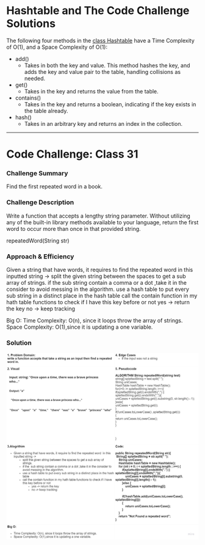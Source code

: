 # Hashtable and The Code Challenge Solutions
The following four methods in the [class Hashtable](../hashtable) have a Time Complexity of O(1), and a Space Complexity of O(1):


* add()
    * Takes in both the key and value. This method hashes the key, and adds the key and value pair to the table, handling collisions as needed.
* get()
    * Takes in the key and returns the value from the table.
* contains()
    * Takes in the key and returns a boolean, indicating if the key exists in the table already.
* hash()
    * Takes in an arbitrary key and returns an index in the collection.

-------------------------------------------------------------------------
# Code Challenge: Class 31
### Challenge Summary
Find the first repeated word in a book.

### Challenge Description
Write a function that accepts a lengthy string parameter.
Without utilizing any of the built-in library methods available to your language, return the first word to occur more than once in that provided string.

repeatedWord(String str)

### Approach & Efficiency

Given a string that have words, it requires to find the repeated word  in this inputted string ->
split the given string between the spaces to get a sub array of strings.
if the  sub string contain a comma or a dot ,take it in the consider to avoid messing in the algorithm.
use a hash table to put every sub string in a distinct place in the hash table
call the contain function in my hath table functions to check if I have this key before or not
yes -> return the key
no -> keep tracking

Big O:
Time Complexity: O(n), since it loops throw the array of strings.
Space Complexity: O(1),since it is updating a one variable.

### Solution
![whiteboard](../hashtable/screenShots/repeatedWord.jpg)

